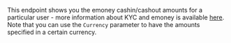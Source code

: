 This endpoint shows you the emoney cashin/cashout amounts for a particular user - more information about KYC and emoney is available [here](https://mangopay.desk.com/customer/en/portal/articles/2502587-what-is-kyc-?b_id=10427). Note that you can use the `Currency` parameter to have the amounts specified in a certain currency.